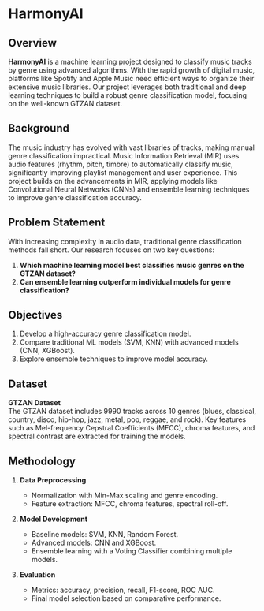 # HarmonyAI

## Overview

**HarmonyAI** is a machine learning project designed to classify music tracks by genre using advanced algorithms. With the rapid growth of digital music, platforms like Spotify and Apple Music need efficient ways to organize their extensive music libraries. Our project leverages both traditional and deep learning techniques to build a robust genre classification model, focusing on the well-known GTZAN dataset.

## Background

The music industry has evolved with vast libraries of tracks, making manual genre classification impractical. Music Information Retrieval (MIR) uses audio features (rhythm, pitch, timbre) to automatically classify music, significantly improving playlist management and user experience. This project builds on the advancements in MIR, applying models like Convolutional Neural Networks (CNNs) and ensemble learning techniques to improve genre classification accuracy.

## Problem Statement

With increasing complexity in audio data, traditional genre classification methods fall short. Our research focuses on two key questions:

1. **Which machine learning model best classifies music genres on the GTZAN dataset?**  
2. **Can ensemble learning outperform individual models for genre classification?**

## Objectives

1. Develop a high-accuracy genre classification model.
2. Compare traditional ML models (SVM, KNN) with advanced models (CNN, XGBoost).
3. Explore ensemble techniques to improve model accuracy.

## Dataset

**GTZAN Dataset**  
The GTZAN dataset includes 9990 tracks across 10 genres (blues, classical, country, disco, hip-hop, jazz, metal, pop, reggae, and rock). Key features such as Mel-frequency Cepstral Coefficients (MFCC), chroma features, and spectral contrast are extracted for training the models.

## Methodology

1. **Data Preprocessing**  
   - Normalization with Min-Max scaling and genre encoding.
   - Feature extraction: MFCC, chroma features, spectral roll-off.

2. **Model Development**  
   - Baseline models: SVM, KNN, Random Forest.
   - Advanced models: CNN and XGBoost.
   - Ensemble learning with a Voting Classifier combining multiple models.

3. **Evaluation**  
   - Metrics: accuracy, precision, recall, F1-score, ROC AUC.
   - Final model selection based on comparative performance.
